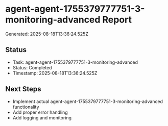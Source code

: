 # agent-agent-1755379777751-3-monitoring-advanced Report

Generated: 2025-08-18T13:36:24.525Z

## Status
- Task: agent-agent-1755379777751-3-monitoring-advanced
- Status: Completed
- Timestamp: 2025-08-18T13:36:24.525Z

## Next Steps
- Implement actual agent-agent-1755379777751-3-monitoring-advanced functionality
- Add proper error handling
- Add logging and monitoring
